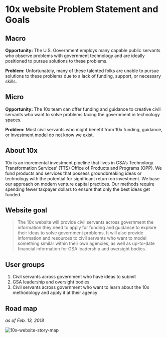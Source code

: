 # 10x website Problem Statement and Goals

## Macro

**Opportunity:** The U.S. Government employs many capable public servants who observe problems with government technology and are ideally positioned to pursue solutions to these problems. 

**Problem:** Unfortunately, many of these talented folks are unable to pursue solutions to these problems due to a lack of funding, support, or necessary skills. 

## Micro 

**Opportunity:** The 10x team can offer funding and guidance to creative civil servants who want to solve problems facing the government in technology  spaces.

**Problem:** Most civil servants who might benefit from 10x funding, guidance, or investment model do not know we exist.

## About 10x 

10x is an incremental investment pipeline that lives in GSA’s Technology Transformation Services’ (TTS) Office of Products and Programs (OPP). We fund products and services that possess groundbreaking ideas or technology with the potential for significant return on investment. We base our approach on modern venture capital practices. Our methods require spending fewer taxpayer dollars to ensure that only the best ideas get funded.

## Website goal

> The 10x website will provide civil servants across government the information they need to apply for funding and guidance to explore their ideas to solve government problems. It will also provide information and resources to civil servants who want to model something similar within their own agencies, as well as up-to-date financial information for GSA leadership and oversight bodies. 

## User groups
1. Civil servants across government who have ideas to submit
2. GSA leadership and oversight bodies 
3. Civil servants across government who want to learn about the 10x methodology and apply it at their agency


## Road map 
_as of Feb. 13, 2018_

![10x-website-story-map](https://user-images.githubusercontent.com/10144074/36212763-d6998344-1172-11e8-94da-d61461650831.png)
